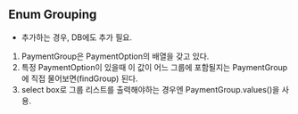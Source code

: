 ## Enum Grouping
* 추가하는 경우, DB에도 추가 필요.
1. PaymentGroup은 PaymentOption의 배열을 갖고 있다.
2. 특정 PaymentOption이 있을때 이 값이 어느 그룹에 포함될지는 PaymentGroup에 직접 물어보면(findGroup) 된다.
3. select box로 그룹 리스트를 출력해야하는 경우엔 PaymentGroup.values()을 사용.